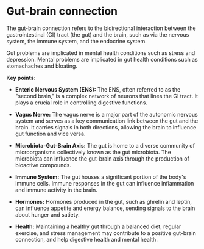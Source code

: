 # Gut-brain connection

The gut-brain connection refers to the bidirectional interaction between the gastrointestinal (GI) tract (the gut) and the brain, such as via the nervous system, the immune system, and the endocrine system.

Gut problems are implicated in mental health conditions such as stress and depression. Mental problems are implicated in gut health conditions such as stomachaches and bloating.

**Key points:**

* **Enteric Nervous System (ENS):** The ENS, often referred to as the "second brain," is a complex network of neurons that lines the GI tract. It plays a crucial role in controlling digestive functions.

* **Vagus Nerve:** The vagus nerve is a major part of the autonomic nervous system and serves as a key communication link between the gut and the brain. It carries signals in both directions, allowing the brain to influence gut function and vice versa.

* **Microbiota-Gut-Brain Axis:** The gut is home to a diverse community of microorganisms collectively known as the gut microbiota. The microbiota can influence the gut-brain axis through the production of bioactive compounds.

* **Immune System:** The gut houses a significant portion of the body's immune cells. Immune responses in the gut can influence inflammation and immune activity in the brain.

* **Hormones:** Hormones produced in the gut, such as ghrelin and leptin, can influence appetite and energy balance, sending signals to the brain about hunger and satiety.

* **Health:** Maintaining a healthy gut through a balanced diet, regular exercise, and stress management may contribute to a positive gut-brain connection, and help digestive health and mental health.
